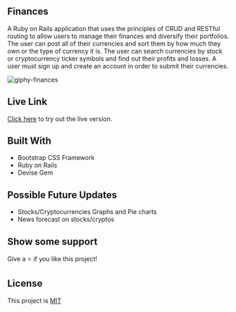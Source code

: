 ## Finances

A Ruby on Rails application that uses the principles of CRUD and RESTful routing to allow users to manage their finances and diversify their portfolios. The user can post all of their currencies and sort them by how much they own or the type of currency it is. The user can search currencies by stock or cryptocurrency ticker symbols and find out their profits and losses. A user must sign up and create an account in order to submit their currencies.

![giphy-finances](https://user-images.githubusercontent.com/78582898/187327063-74abada3-3216-4e8e-9946-d0b8335a9c22.gif)


## Live Link

[Click here](https://finance-portfolios.herokuapp.com/) to try out the live version.

## Built With

*  Bootstrap CSS Framework
*  Ruby on Rails
*  Devise Gem

## Possible Future Updates
* Stocks/Cryptocurrencies Graphs and Pie charts
* News forecast on stocks/cryptos

## Show some support

Give a ⭐️ if you like this project!

## License

This project is [MIT](https://opensource.org/licenses/MIT)
